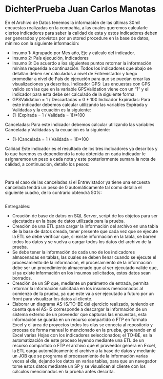 # DichterPrueba Juan Carlos Manotas
En el Archivo de Datos tenemos la información de las últimas 30mil encuestas realizadas en la
compañía, a las cuales queremos calcularle ciertos indicadores para saber la calidad de esta y
estos indicadores deben ser generados y provistos por un stored procedure en la base de
datos, mínimo con la siguiente información:
- Insumo 1: Agrupado por Mes año, Eje y cálculo del indicador.
- Insumo 2: País ejecución, Indicadores
- Insumo 3: De acuerdo a los siguientes puntos retornar la información mínima
requerida a continuación.
Todos los indicadores que abajo se detallan deben ser calculados a nivel de Entrevistador y
luego promediar a nivel de País de ejecución para que se puedan crear las visualizaciones ya
descritas.
Indicador GPS:
Las encuestas con GPS valido son las que en la variable GPSValidation viene con un “1” y el
indicador para esta debe ser calculado de la siguiente forma:
- GPSValidation = 1 / Descartadas = 0 * 100
Indicador Expiradas:
Para este indicador debemos calcular utilizando las variables Expirada y Validadas y la
ecuación es la siguiente:
- (1-(Expirada = 1 / Validada = 1))*100

Canceladas:
Para este indicador debemos calcular utilizando las variables Cancelada y Validadas y la
ecuación es la siguiente:
- (1-(Cancelada = 1 / Validada = 1))*100

Calidad
Este indicador es el resultado de los tres indicadores ya descritos y lo que haremos es
dependiendo la nota obtenida en cada indicador le asignaremos un peso a cada nota y este
posteriormente sumara la nota de calidad, a continuación, detallo los pesos:

<p align="left">
  <img src="https://github.com/jcmanotas/DichterPrueba/img/imagen01.png" title="">
</p>

<p align="left">
  <img src="https://github.com/jcmanotas/DichterPrueba/img/imagen02.png" title="">
</p>

Para el caso de las canceladas si el Entrevistador ya tiene una encuesta cancelada tendrá un
peso de 0 automáticamente tal como detalla el siguiente cuadro, de lo contrario obtendrá
50%:

<p align="left">
  <img src="https://github.com/jcmanotas/DichterPrueba/img/imagen03.png" title="">
</p>

Entregables:
- Creación de base de datos en SQL Server, script de los objetos para ser ejecutados en la
base de datos utilizada para la prueba.
- Creación de una ETL para cargar la información del archivo en una tabla de la base de
datos creada, tener presente que cada vez que se ejecute la ETL se debe verificar que, si
existe información en la tabla, se borren todos los datos y se vuelva a cargar todos los
datos del archivo de la prueba.
- Se debe tener la información de cada uno de los indicadores almacenadas en tablas, las
cuales se deben llenar cuando se ejecute el procesamiento de la información, el
procesamiento de la información debe ser un procedimiento almacenado que al ser
ejecutado valide que, si ya existe información en los insumos solicitados, estos datos sean
borrados.
- Creación de un SP que, mediante un parámetro de entrada, permita retornar la
información solicitada en los insumos mencionados al comienzo de la prueba, ya que este
va a ser ejecutado a futuro por un front para visualizar los datos al cliente.
- Elaborar un diagrama AS-IS/TO-BE del ejercicio realizado, teniendo en cuenta que el AS-IS
corresponde a descargar la información de un sistema externo de un proveedor que
capturas las encuestas, esta información se guarda en un recurso compartido o FTP en
formato Excel y el área de proyectos todos los días se conecta al repositorio y procesa de
forma manual lo mencionado en la prueba, generando en el Excel varias Hojas con los
indicadores seleccionados; el TO-BE, es la automatización de este proceso leyendo
mediante una ETL de un recurso compartido o FTP el archivo que el proveedor genera en
Excel, la ETL carga automáticamente el archivo a la base de datos y mediante un JOB que
se programa el procesamiento de la información varias veces al día, dejando los datos en
varias tablas, para que un navegador tome estos datos mediante un SP y se visualicen al
cliente con los cálculos mencionados en la prueba antes descrita.

